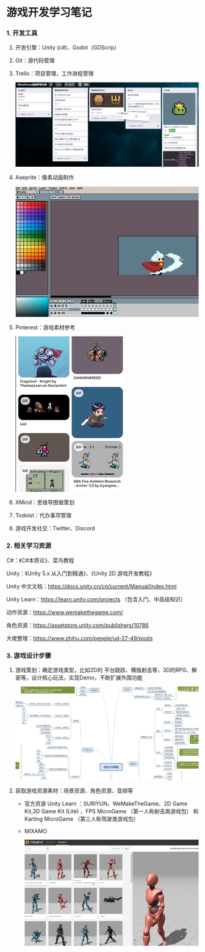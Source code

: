 
# 游戏开发学习笔记

### 1. 开发工具

1. 开发引擎：Unity (c#)、Godot（GDScrip）

2. Git：源代码管理

3. Trello：项目管理，工作进程管理

    ![Alt text](./image/trello.png)

4. Aseprite：像素动画制作

    ![Alt text](./image/aseprite.png)

5.  Pinterest：游戏素材参考

    ![Alt text](./image/pinterest.png)

6. XMind：思维导图做策划

7. Todoist：代办事项管理

8. 游戏开发社交：Twitter、Discord

### 2. 相关学习资源



C#：《C#本质论》、菜鸟教程

Unity：《Unity 5.x 从入门到精通》、《Unity 2D 游戏开发教程》


Unity 中文文档：https://docs.unity.cn/cn/current/Manual/index.html

Unity Learn：https://learn.unity.com/projects （包含入门、中高级知识）

动作资源：https://www.wemakethegame.com/

角色资源：https://assetstore.unity.com/publishers/10786

大佬整理：https://www.zhihu.com/people/ud-27-49/posts



### 3. 游戏设计步骤

1. 游戏策划：确定游戏类型，比如2D的 平台跳跃、横版射击等，3D的RPG、解密等，设计核心玩法，实现Demo，不断扩展外围功能

    ![Alt text](./image/design.png)


2. 获取游戏资源素材：场景资源、角色资源、音频等

    - 官方资源 Unity Learn ：SURIYUN、WeMakeTheGame、2D Game Kit,3D Game Kit (Lite) 、FPS MicroGame （第一人称射击类游戏包） 和 Karting MicroGame （第三人称驾驶类游戏包）

    - MIXAMO

        ![Alt text](./image/action.png)